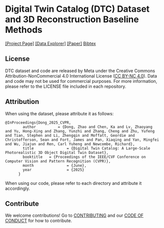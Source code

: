 # Digital Twin Catalog (DTC) Dataset and 3D Reconstruction Baseline Methods
[[Project Page]](https://www.projectaria.com/datasets/dtc/) [[Data Explorer]](https://dtc.projectaria.com/) [[Paper]](https://arxiv.org/abs/2504.08541) [Bibtex]()


## License
DTC dataset and code are released by Meta under the Creative Commons Attribution-NonCommercial 4.0 International License ([CC BY-NC 4.0](https://creativecommons.org/licenses/by-nc/4.0/deed.en)). Data and code may not be used for commercial purposes. For more information, please refer to the LICENSE file included in each repository.

## Attribution
When using the dataset, please attribute it as follows:
```
@InProceedings{Dong_2025_CVPR,
        author			= {Dong, Zhao and Chen, Ka and Lv, Zhaoyang and Yu, Hong-Xing and Zhang, Yunzhi and Zhang, Cheng and Zhu, Yufeng and Tian, Stephen and Li, Zhengqin and Moffatt, Geordie and Christofferson, Sean and Fort, James and Pan, Xiaqing and Yan, Mingfei and Wu, Jiajun and Ren, Carl Yuheng and Newcombe, Richard},
        title				= {Digital Twin Catalog: A Large-Scale Photorealistic 3D Object Digital Twin Dataset},
        booktitle 	= {Proceedings of the IEEE/CVF Conference on Computer Vision and Pattern Recognition (CVPR)},
        month				= {June},
        year				= {2025}
      }
```
When using our code, please refer to each directory and attribute it accordingly.

## Contribute
We welcome contributions! Go to [CONTRIBUTING](https://github.com/facebookresearch/DigitalTwinCatalog/blob/add_readme/.github/CODE_OF_CONDUCT.md) and our [CODE OF CONDUCT](https://github.com/facebookresearch/DigitalTwinCatalog/blob/main/.github/CONTRIBUTING.md) for how to contribute.

